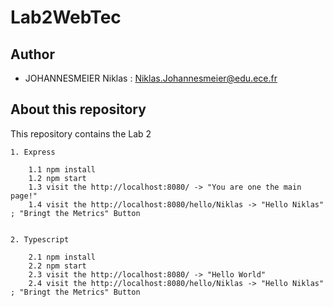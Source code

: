 # Lab2WebTec

## Author
- JOHANNESMEIER Niklas : Niklas.Johannesmeier@edu.ece.fr

## About this repository
This repository contains the Lab 2

    1. Express

        1.1 npm install
        1.2 npm start
        1.3 visit the http://localhost:8080/ -> "You are one the main page!"
        1.4 visit the http://localhost:8080/hello/Niklas -> "Hello Niklas" ; "Bringt the Metrics" Button


    2. Typescript

        2.1 npm install
        2.2 npm start
        2.3 visit the http://localhost:8080/ -> "Hello World"
        2.4 visit the http://localhost:8080/hello/Niklas -> "Hello Niklas" ; "Bringt the Metrics" Button
